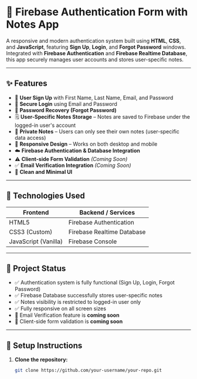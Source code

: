 # 🔐 Firebase Authentication Form with Notes App

A responsive and modern authentication system built using **HTML**, **CSS**, and **JavaScript**, featuring **Sign Up**, **Login**, and **Forgot Password** windows. Integrated with **Firebase Authentication** and **Firebase Realtime Database**, this app securely manages user accounts and stores user-specific notes.

---

## ✨ Features

- 🔐 **User Sign Up** with First Name, Last Name, Email, and Password  
- 🔑 **Secure Login** using Email and Password  
- 📩 **Password Recovery (Forgot Password)**  
- 🗒️ **User-Specific Notes Storage** – Notes are saved to Firebase under the logged-in user's account  
- 🚫 **Private Notes** – Users can only see their own notes (user-specific data access)  
- 📱 **Responsive Design** – Works on both desktop and mobile  
- ☁️ **Firebase Authentication & Database Integration**  
- ⚠️ **Client-side Form Validation** *(Coming Soon)*  
- ✅ **Email Verification Integration** *(Coming Soon)*  
- 🎨 **Clean and Minimal UI**

---

## 🧰 Technologies Used

| Frontend               | Backend / Services         |
| ---------------------- | -------------------------- |
| HTML5                  | Firebase Authentication    |
| CSS3 (Custom)          | Firebase Realtime Database |
| JavaScript (Vanilla)   | Firebase Console           |

---

## 📌 Project Status

- ✅ Authentication system is fully functional (Sign Up, Login, Forgot Password)
- ✅ Firebase Database successfully stores user-specific notes
- ✅ Notes visibility is restricted to logged-in user only
- ✅ Fully responsive on all screen sizes
- 🚧 Email Verification feature is **coming soon**
- 🚧 Client-side form validation is **coming soon**

---

## 🚀 Setup Instructions

1. **Clone the repository:**
   ```bash
   git clone https://github.com/your-username/your-repo.git

